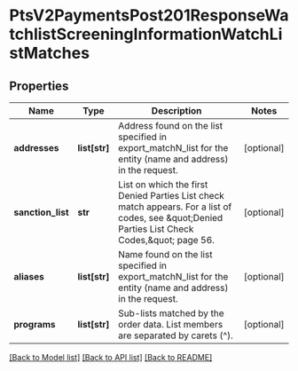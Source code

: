 # PtsV2PaymentsPost201ResponseWatchlistScreeningInformationWatchListMatches

## Properties
Name | Type | Description | Notes
------------ | ------------- | ------------- | -------------
**addresses** | **list[str]** | Address found on the list specified in export_matchN_list for the entity (name and address) in the request.  | [optional] 
**sanction_list** | **str** | List on which the first Denied Parties List check match appears. For a list of codes, see \&quot;Denied Parties List Check Codes,\&quot; page 56.  | [optional] 
**aliases** | **list[str]** | Name found on the list specified in export_matchN_list for the entity (name and address) in the request.  | [optional] 
**programs** | **list[str]** | Sub-lists matched by the order data. List members are separated by carets (^). | [optional] 

[[Back to Model list]](../README.md#documentation-for-models) [[Back to API list]](../README.md#documentation-for-api-endpoints) [[Back to README]](../README.md)


